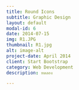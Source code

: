 ```yaml
---
title: Round Icons
subtitle: Graphic Design
layout: default
modal-id: 6
date: 2014-07-15
img: R1.JPG
thumbnail: R1.jpg
alt: image-alt
project-date: April 2014
client: Start Bootstrap
category: Web Development
description: ทดลอง

---
```

